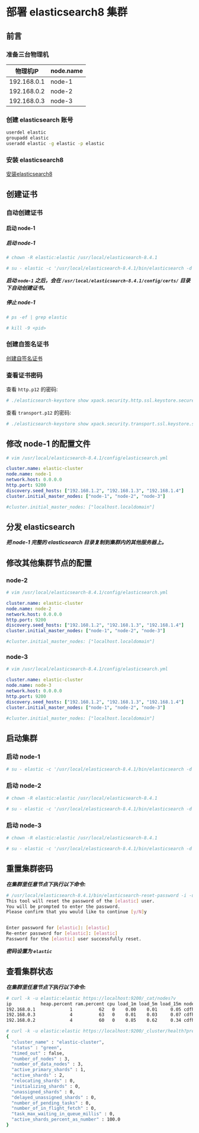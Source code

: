 # 部署 elasticsearch8 集群

## 前言

### 准备三台物理机

|物理机IP|node.name|
|--|--|
|192.168.0.1|node-1|
|192.168.0.2|node-2|
|192.168.0.3|node-3|

### 创建 elasticsearch 账号

```bash
userdel elastic
groupadd elastic
useradd elastic -g elastic -p elastic
```

### 安装 elasticsearch8

[安装elasticsearch8](./安装elasticsearch8.md '安装elasticsearch8')

## 创建证书

### 自动创建证书

#### 启动 node-1

##### 启动 node-1

```bash
# chown -R elastic:elastic /usr/local/elasticsearch-8.4.1

# su - elastic -c '/usr/local/elasticsearch-8.4.1/bin/elasticsearch -d'
```

***启动 ```node-1``` 之后，会在 ```/usr/local/elasticsearch-8.4.1/config/certs/``` 目录下自动创建证书。***

##### 停止 node-1

```bash
# ps -ef | grep elastic

# kill -9 <pid>
```

### 创建自签名证书

[创建自签名证书](./创建自签名证书.md '创建自签名证书')

### 查看证书密码

查看 ```http.p12``` 的密码:

```bash
# ./elasticsearch-keystore show xpack.security.http.ssl.keystore.secure_password
```

查看 ```transport.p12``` 的密码:

```bash
# ./elasticsearch-keystore show xpack.security.transport.ssl.keystore.secure_password
```

## 修改 node-1 的配置文件

```bash
# vim /usr/local/elasticsearch-8.4.1/config/elasticsearch.yml
```

```yml
cluster.name: elastic-cluster
node.name: node-1
network.host: 0.0.0.0
http.port: 9200
discovery.seed_hosts: ["192.168.1.2", "192.168.1.3", "192.168.1.4"]
cluster.initial_master_nodes: ["node-1", "node-2", "node-3"]

#cluster.initial_master_nodes: ["localhost.localdomain"]
```

## 分发 elasticsearch

***把 node-1 完整的 elasticsearch 目录复制到集群内的其他服务器上。***

## 修改其他集群节点的配置

### node-2

```bash
# vim /usr/local/elasticsearch-8.4.1/config/elasticsearch.yml
```

```yml
cluster.name: elastic-cluster
node.name: node-2
network.host: 0.0.0.0
http.port: 9200
discovery.seed_hosts: ["192.168.1.2", "192.168.1.3", "192.168.1.4"]
cluster.initial_master_nodes: ["node-1", "node-2", "node-3"]

#cluster.initial_master_nodes: ["localhost.localdomain"]
```

### node-3

```bash
# vim /usr/local/elasticsearch-8.4.1/config/elasticsearch.yml
```

```yml
cluster.name: elastic-cluster
node.name: node-3
network.host: 0.0.0.0
http.port: 9200
discovery.seed_hosts: ["192.168.1.2", "192.168.1.3", "192.168.1.4"]
cluster.initial_master_nodes: ["node-1", "node-2", "node-3"]

#cluster.initial_master_nodes: ["localhost.localdomain"]
```

## 启动集群

### 启动 node-1

```bash
# su - elastic -c '/usr/local/elasticsearch-8.4.1/bin/elasticsearch -d'
```

### 启动 node-2

```bash
# chown -R elastic:elastic /usr/local/elasticsearch-8.4.1

# su - elastic -c '/usr/local/elasticsearch-8.4.1/bin/elasticsearch -d'
```

### 启动 node-3

```bash
# chown -R elastic:elastic /usr/local/elasticsearch-8.4.1

# su - elastic -c '/usr/local/elasticsearch-8.4.1/bin/elasticsearch -d'
```

## 重置集群密码

***在集群里任意节点下执行以下命令:***

```bash
# /usr/local/elasticsearch-8.4.1/bin/elasticsearch-reset-password -i -u elastic
This tool will reset the password of the [elastic] user.
You will be prompted to enter the password.
Please confirm that you would like to continue [y/N]y


Enter password for [elastic]: [elastic]
Re-enter password for [elastic]: [elastic]
Password for the [elastic] user successfully reset.
```

***密码设置为 ```elastic```***

## 查看集群状态

***在集群里任意节点下执行以下命令:***

```bash
# curl -k -u elastic:elastic https://localhost:9200/_cat/nodes?v
ip           heap.percent ram.percent cpu load_1m load_5m load_15m node.role   master name
192.168.0.1             1          62   0    0.00    0.01     0.05 cdfhilmrstw *      node-1
192.168.0.3             4          63   0    0.01    0.03     0.07 cdfhilmrstw -      node-3
192.168.0.2             4          60   0    0.85    0.62     0.34 cdfhilmrstw -      node-2

# curl -k -u elastic:elastic https://localhost:9200/_cluster/health?pretty
{
  "cluster_name" : "elastic-cluster",
  "status" : "green",
  "timed_out" : false,
  "number_of_nodes" : 3,
  "number_of_data_nodes" : 3,
  "active_primary_shards" : 1,
  "active_shards" : 2,
  "relocating_shards" : 0,
  "initializing_shards" : 0,
  "unassigned_shards" : 0,
  "delayed_unassigned_shards" : 0,
  "number_of_pending_tasks" : 0,
  "number_of_in_flight_fetch" : 0,
  "task_max_waiting_in_queue_millis" : 0,
  "active_shards_percent_as_number" : 100.0
}
```
